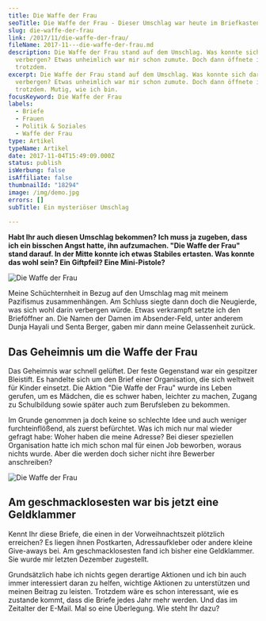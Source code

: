 ```yaml
---
title: Die Waffe der Frau
seoTitle: Die Waffe der Frau - Dieser Umschlag war heute im Briefkasten
slug: die-waffe-der-frau
link: /2017/11/die-waffe-der-frau/
fileName: 2017-11---die-waffe-der-frau.md
description: Die Waffe der Frau stand auf dem Umschlag. Was konnte sich darin
  verbergen? Etwas unheimlich war mir schon zumute. Doch dann öffnete ich ihn
  trotzdem.
excerpt: Die Waffe der Frau stand auf dem Umschlag. Was konnte sich darin
  verbergen? Etwas unheimlich war mir schon zumute. Doch dann öffnete ich ihn
  trotzdem. Mutig, wie ich bin.
focusKeyword: Die Waffe der Frau
labels:
  - Briefe
  - Frauen
  - Politik & Soziales
  - Waffe der Frau
type: Artikel
typeName: Artikel
date: 2017-11-04T15:49:09.000Z
status: publish
isWerbung: false
isAffiliate: false
thumbnailId: "18294"
image: /img/demo.jpg
errors: []
subTitle: Ein mysteriöser Umschlag
  
---
```


**Habt Ihr auch diesen Umschlag bekommen? Ich muss ja zugeben, dass ich ein
bisschen Angst hatte, ihn aufzumachen. "Die Waffe der Frau" stand darauf. In der
Mitte konnte ich etwas Stabiles ertasten. Was konnte das wohl sein? Ein
Giftpfeil? Eine Mini-Pistole?**

![Die Waffe der Frau](http://cardamonchai.com/wp-content/uploads/2017/11/DSC01929-300x200.jpg)

Meine Schüchternheit in Bezug auf den Umschlag mag mit meinem Pazifismus
zusammenhängen. Am Schluss siegte dann doch die Neugierde, was sich wohl darin
verbergen würde. Etwas verkrampft setzte ich den Brieföffner an. Die Namen der
Damen im Absender-Feld, unter anderem Dunja Hayali und Senta Berger, gaben mir
dann meine Gelassenheit zurück.

## Das Geheimnis um die Waffe der Frau

Das Geheimnis war schnell gelüftet. Der feste Gegenstand war ein gespitzer
Bleistift. Es handelte sich um den Brief einer Organisation, die sich weltweit
für Kinder einsetzt. Die Aktion "Die Waffe der Frau" wurde ins Leben gerufen, um
es Mädchen, die es schwer haben, leichter zu machen, Zugang zu Schulbildung
sowie später auch zum Berufsleben zu bekommen.

Im Grunde genommen ja doch keine so schlechte Idee und auch weniger
furchteinflößend, als zuerst befürchtet. Was ich mich nur mal wieder gefragt
habe: Woher haben die meine Adresse? Bei dieser speziellen Organisation hatte
ich mich schon mal für einen Job beworben, woraus nichts wurde. Aber die werden
doch sicher nicht ihre Bewerber anschreiben?

![Die Waffe der Frau](http://cardamonchai.com/wp-content/uploads/2017/11/DSC01928-300x200.jpg)

## Am geschmacklosesten war bis jetzt eine Geldklammer

Kennt Ihr diese Briefe, die einen in der Vorweihnachtszeit plötzlich erreichen?
Es liegen ihnen Postkarten, Adressaufkleber oder andere kleine Give-aways bei.
Am geschmacklosesten fand ich bisher eine Geldklammer. Sie wurde mir letzten
Dezember zugestellt.

Grundsätzlich habe ich nichts gegen derartige Aktionen und ich bin auch immer
interessiert daran zu helfen, wichtige Aktionen zu unterstützen und meinen
Beitrag zu leisten. Trotzdem wäre es schon interessant, wie es zustande kommt,
dass die Briefe jedes Jahr mehr werden. Und das im Zeitalter der E-Mail. Mal so
eine Überlegung. Wie steht Ihr dazu?

  